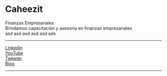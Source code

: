 # Caheezit
Finanzas Empresariales
<br>
Brindamos capacitación y asesoría en finanzas empresariales
<br>
asd
asd
asd
asd
asd
ads
___
[Linkedin](https://www.linkedin.com/in/robertovargasm)<br>
[YouTube](https://www.youtube.com/channel/UCB7wOSERxjMJNfEyWAbEyZg)<br>
[Tweeter](@caheezit)<br>
[Blog](caheezit.bearblog.dev)<br>

___
